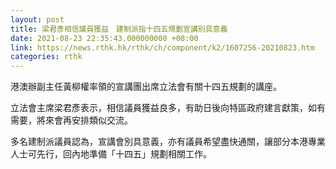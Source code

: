 ```yaml
---
layout: post
title: 梁君彥相信議員獲益　建制派指十四五規劃宣講別具意義
date: 2021-08-23 22:35:43.000000000 +08:00
link: https://news.rthk.hk/rthk/ch/component/k2/1607256-20210823.htm
categories: rthk
---
```


港澳辦副主任黃柳權率領的宣講團出席立法會有關十四五規劃的講座。

立法會主席梁君彥表示，相信議員獲益良多，有助日後向特區政府建言獻策，如有需要，將來會再安排類似交流。

多名建制派議員認為，宣講會別具意義，亦有議員希望盡快通關，讓部分本港專業人士可先行，回內地準備「十四五」規劃相關工作。
